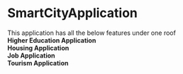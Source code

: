 # SmartCityApplication
This application has all the below features under one roof <br>
**Higher Education Application <br>**
**Housing Application <br>**
**Job Application <br>**
**Tourism Application <br>**
